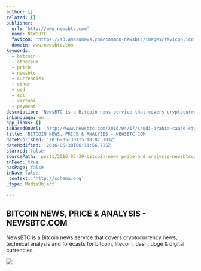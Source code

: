 ```yaml
---
author: []
related: []
publisher:
  url: 'http://www.newsbtc.com'
  name: NEWSBTC
  favicon: 'https://s3.amazonaws.com/common-newsbtc/images/favicon.ico'
  domain: www.newsbtc.com
keywords:
  - bitcoin
  - ethereum
  - price
  - newsbtc
  - currencies
  - ether
  - usd
  - api
  - virtual
  - payment
description: 'NewsBTC is a Bitcoin news service that covers cryptocurrency news, technical analysis and forecasts for bitcoin, litecoin, dash, doge & digital currencies.'
inLanguage: en
app_links: []
isBasedOnUrl: 'http://www.newsbtc.com/2016/04/17/saudi-arabia-cause-staggering-blow-us-economy/'
title: 'BITCOIN NEWS, PRICE & ANALYSIS - NEWSBTC.COM'
datePublished: '2016-05-30T15:18:07.303Z'
dateModified: '2016-05-30T06:11:56.785Z'
starred: false
sourcePath: _posts/2016-05-30-bitcoin-news-price-and-analysis-newsbtccom.md
inFeed: true
hasPage: false
inNav: false
_context: 'http://schema.org'
_type: MediaObject

---
```

<article style=""><h1>BITCOIN NEWS, PRICE &amp; ANALYSIS - NEWSBTC.COM</h1><p>NewsBTC is a Bitcoin news service that covers cryptocurrency news, technical analysis and forecasts for bitcoin, litecoin, dash, doge &amp; digital currencies.</p><img src="http://s3.amazonaws.com/main-newsbtc-images/2016/01/20120114/NEWSBTC-Logo-Left-Var1-1.2-By-Mohsin-20-Dec-2016-01-01-01.png" /></article>